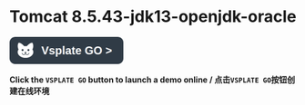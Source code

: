 # Tomcat 8.5.43-jdk13-openjdk-oracle

<a href="https://www.vsplate.com/?docker-compose=https://github.com/vsplate/dcenvs/tomcat/8.5.43-jdk13-openjdk-oracle"><img alt="VSPLATE GO" src="https://raw.githubusercontent.com/vsplate/images/master/vsgo_btn.png" width="200px"></a>

**Click the `VSPLATE GO` button to launch a demo online / 点击`VSPLATE GO`按钮创建在线环境**